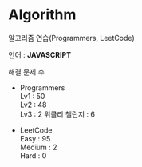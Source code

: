 # Algorithm

알고리즘 연습(Programmers, LeetCode)

언어 : **JAVASCRIPT**

해결 문제 수

- Programmers   
Lv1 : 50   
Lv2 : 48   
Lv3 : 2
위클리 챌린지 : 6

- LeetCode   
Easy : 95   
Medium : 2   
Hard : 0